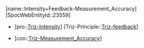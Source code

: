 ﻿---
type: TrizContradiction
aliases:
- Intensity+Feedback-Measurement_Accuracy
license: CC BY-SA 4.0
copyright: https://github.com/SpocWeb
IsDeleted: false
IsReadOnly: false
Confidential: public
tags: 
- Triz/Contradiction
---
[name::Intensity+Feedback-Measurement_Accuracy]
[SpocWebEntityId::23559]
+ [pro::[Triz-Intensity](tech/Triz/Parameter/Triz-Intensity.md)]
[Triz-Principle::[Triz-feedback](tech/Triz/Sub/Triz-feedback.md)]
- [con::[Triz-Measurement_Accuracy](tech/Triz/Parameter/Triz-Measurement_Accuracy.md)]


